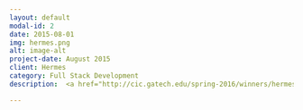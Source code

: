```yaml
---
layout: default
modal-id: 2
date: 2015-08-01
img: hermes.png
alt: image-alt
project-date: August 2015
client: Hermes
category: Full Stack Development
description:  <a href="http://cic.gatech.edu/spring-2016/winners/hermes">Hermes</a> is a health app which monitors a users accelerometer data and heart rate using an Android smart watch and notifies a circle of trust when something goes wrong. For this award winning project, I implemented the backend using Python-Flask and helped integrate the backend with Android. Special credit goes to Ankita Lamba and Tito Nieves for developing the front end and functionality.

---
```

